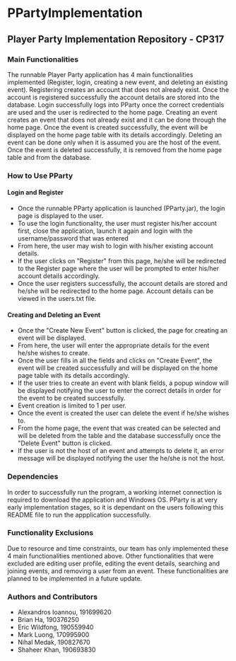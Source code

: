 # PPartyImplementation
## Player Party Implementation Repository - CP317
### Main Functionalities
The runnable Player Party application has 4 main functionalities implemented (Register, login, creating a new event, and deleting an existing event). Registering creates an account that does not already exist. Once the account is registered successfully the account details are stored into the database. Login successfully logs into PParty once the correct credentials are used and the user is redirected to the home page. Creating an event creates an event that does not already exist and it can be done through the home page. Once the event is created successfully, the event will be displayed on the home page table with its details accordingly. Deleting an event can be done only when it is assumed you are the host of the event. Once the event is deleted successfully, it is removed from the home page table and from the database.

### How to Use PParty
#### Login and Register
- Once the runnable PParty application is launched (PParty.jar), the login page is displayed to the user. 
- To use the login functionality, the user must register his/her account first, close the application, launch it again and login with the username/password that was entered
- From here, the user may wish to login with his/her existing account details. 
- If the user clicks on "Register" from this page, he/she will be redirected to the Register page where the user will be prompted to enter his/her account details accordingly. 
- Once the user registers successfully, the account details are stored and he/she will be redirected to the home page. Account details can be viewed in the users.txt file. 

#### Creating and Deleting an Event
- Once the "Create New Event" button is clicked, the page for creating an event will be displayed. 
- From here, the user will enter the appropriate details for the event he/she wishes to create. 
- Once the user fills in all the fields and clicks on "Create Event", the event will be created successfully and will be displayed on the home page table with its details accordingly. 
- If the user tries to create an event with blank fields, a popup window will be displayed notifying the user to enter the correct details in order for the event to be created successfully. 
- Event creation is limited to 1 per user. 
- Once the event is created the user can delete the event if he/she wishes to. 
- From the home page, the event that was created can be selected and will be deleted from the table and the database successfully once the "Delete Event" button is clicked. 
- If the user is not the host of an event and attempts to delete it, an error message will be displayed notifying the user the he/she is not the host. 

### Dependencies
In order to successfully run the program, a working internet connection is required to download the application and Windows OS. PParty is at very early implementation stages, so it is dependant on the users following this README file to run the appplication successfully.

### Functionality Exclusions
Due to resource and time constraints, our team has only implemented these 4 main functionalities mentioned above. Other functionalities that were excluded are editing user profile, editing the event details, searching and joining events, and removing a user from an event. These functionalities are planned to be implemented in a future update.

### Authors and Contributors
- Alexandros Ioannou, 191699620
- Brian Ha, 190376250
- Eric Wildfong, 190559940
- Mark Luong, 170995900
- Nihal Medak, 190827670
- Shaheer Khan, 190693830
